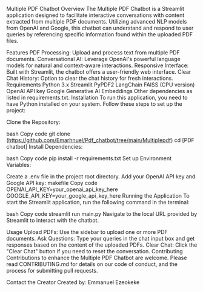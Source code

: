 Multiple PDF Chatbot
Overview
The Multiple PDF Chatbot is a Streamlit application designed to facilitate interactive conversations with content extracted from multiple PDF documents. Utilizing advanced NLP models from OpenAI and Google, this chatbot can understand and respond to user queries by referencing specific information found within the uploaded PDF files.

Features
PDF Processing: Upload and process text from multiple PDF documents.
Conversational AI: Leverage OpenAI's powerful language models for natural and context-aware interactions.
Responsive Interface: Built with Streamlit, the chatbot offers a user-friendly web interface.
Clear Chat History: Option to clear the chat history for fresh interactions.
Requirements
Python 3.x
Streamlit
PyPDF2
LangChain
FAISS (CPU version)
OpenAI API key
Google Generative AI Embeddings
Other dependencies as listed in requirements.txt.
Installation
To run this application, you need to have Python installed on your system. Follow these steps to set up the project:

Clone the Repository:

bash
Copy code
git clone (https://github.com/Emarhnuel/Pdf_chatbot/tree/main/Multiplepdf)
cd [PDF chatbot]
Install Dependencies:

bash
Copy code
pip install -r requirements.txt
Set up Environment Variables:

Create a .env file in the project root directory.
Add your OpenAI API key and Google API key:
makefile
Copy code
OPENAI_API_KEY=your_openai_api_key_here
GOOGLE_API_KEY=your_google_api_key_here
Running the Application
To start the Streamlit application, run the following command in the terminal:

bash
Copy code
streamlit run main.py
Navigate to the local URL provided by Streamlit to interact with the chatbot.

Usage
Upload PDFs: Use the sidebar to upload one or more PDF documents.
Ask Questions: Type your queries in the chat input box and get responses based on the content of the uploaded PDFs.
Clear Chat: Click the "Clear Chat" button if you need to reset the conversation.
Contributing
Contributions to enhance the Multiple PDF Chatbot are welcome. Please read CONTRIBUTING.md for details on our code of conduct, and the process for submitting pull requests.



Contact the Creator
Created by: Emmanuel Ezeokeke

